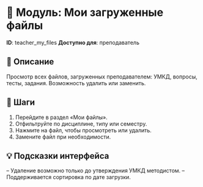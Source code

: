 # 📘 Модуль: Мои загруженные файлы
**ID**: teacher_my_files
**Доступно для**: преподаватель

## 📝 Описание
Просмотр всех файлов, загруженных преподавателем: УМКД, вопросы, тесты, задания. Возможность удалить или заменить.

## 🩜 Шаги
1. Перейдите в раздел «Мои файлы».
2. Отфильтруйте по дисциплине, типу или семестру.
3. Нажмите на файл, чтобы просмотреть или удалить.
4. Замените файл при необходимости.

## 💡 Подсказки интерфейса
– Удаление возможно только до утверждения УМКД методистом.
– Поддерживается сортировка по дате загрузки.
